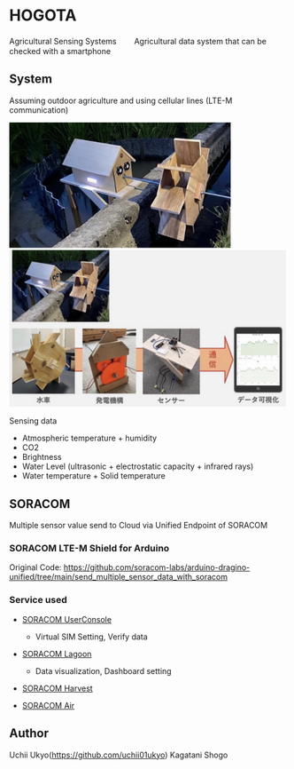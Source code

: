 # HOGOTA
Agricultural Sensing Systems　　
Agricultural data system that can be checked with a smartphone
  
## System
Assuming outdoor agriculture and using cellular lines (LTE-M communication)  
  
<img src="https://github.com/uchii01ukyo/HOGOTA/blob/main/doc/Picture1.png" width="400px">
  
<img src="https://github.com/uchii01ukyo/HOGOTA/blob/main/doc/System.png" width="500px">
  
Sensing data
+ Atmospheric temperature + humidity
+ CO2
+ Brightness
+ Water Level (ultrasonic + electrostatic capacity + infrared rays)
+ Water temperature + Solid temperature
  
## SORACOM 
 Multiple sensor value send to Cloud via Unified Endpoint of SORACOM
  
### SORACOM LTE-M Shield for Arduino
 Original Code: https://github.com/soracom-labs/arduino-dragino-unified/tree/main/send_multiple_sensor_data_with_soracom
  
### Service used
+ [SORACOM UserConsole](https://console.soracom.io/#/subscribers?coverage_type=jp)
  - Virtual SIM Setting, Verify data
+ [SORACOM Lagoon](https://jp-v2.lagoon.soracom.io/?orgId=1864)
  - Data visualization, Dashboard setting
  
+ [SORACOM Harvest](https://soracom.jp/services/harvest/)
+ [SORACOM Air](https://soracom.jp/services/air/)
  
## Author
Uchii Ukyo(https://github.com/uchii01ukyo)
Kagatani Shogo
